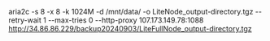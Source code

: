 aria2c -s 8 -x 8 -k 1024M  -d /mnt/data/ -o LiteNode_output-directory.tgz --retry-wait 1 --max-tries 0  --http-proxy 107.173.149.78:1088 http://34.86.86.229/backup20240903/LiteFullNode_output-directory.tgz
